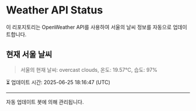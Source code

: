 
# Weather API Status

이 리포지토리는 OpenWeather API를 사용하여 서울의 날씨 정보를 자동으로 업데이트합니다.

## 현재 서울 날씨
> 서울의 현재 날씨: overcast clouds, 온도: 19.57°C, 습도: 97%

⏳ 업데이트 시간: 2025-06-25 18:16:47 (UTC)

---
자동 업데이트 봇에 의해 관리됩니다.
